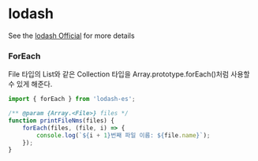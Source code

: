 # lodash
See the [lodash Official](https://lodash.com/) for more details

### ForEach
File 타입의 List와 같은 Collection 타입을 Array.prototype.forEach()처럼 사용할 수 있게 해준다.
```javascript
import { forEach } from 'lodash-es';

/** @param {Array.<File>} files */
function printFileNms(files) {
    forEach(files, (file, i) => {
        console.log(`${i + 1}번째 파일 이름: ${file.name}`);
    });
}
```